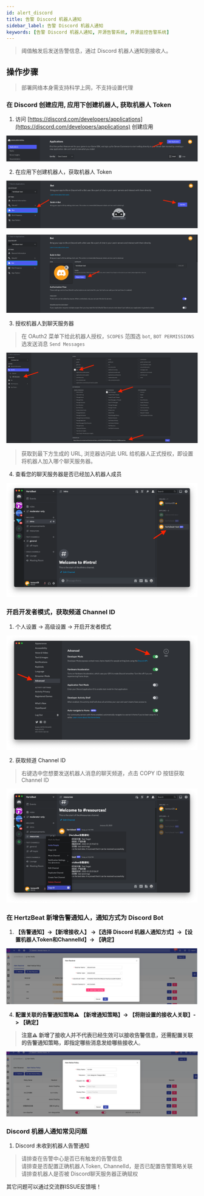 ```yaml
---
id: alert_discord  
title: 告警 Discord 机器人通知      
sidebar_label: 告警 Discord 机器人通知      
keywords: [告警 Discord 机器人通知, 开源告警系统, 开源监控告警系统]
---
```


> 阈值触发后发送告警信息，通过 Discord 机器人通知到接收人。      

## 操作步骤   

> 部署网络本身需支持科学上网，不支持设置代理   

### 在 Discord 创建应用, 应用下创建机器人, 获取机器人 Token 

1. 访问 [https://discord.com/developers/applications](https://discord.com/developers/applications) 创建应用    

![bot](/img/docs/help/discord-bot-1.png)

2. 在应用下创建机器人，获取机器人 Token 

![bot](/img/docs/help/discord-bot-2.png)

![bot](/img/docs/help/discord-bot-3.png)

3. 授权机器人到聊天服务器   

> 在 OAuth2 菜单下给此机器人授权，`SCOPES` 范围选 `bot`, `BOT PERMISSIONS` 选发送消息 `Send Messages`  

![bot](/img/docs/help/discord-bot-4.png)

> 获取到最下方生成的 URL, 浏览器访问此 URL 给机器人正式授权，即设置将机器人加入哪个聊天服务器。

4. 查看您的聊天服务器是否已经加入机器人成员 

![bot](/img/docs/help/discord-bot-5.png)

### 开启开发者模式，获取频道 Channel ID   

1. 个人设置 -> 高级设置 -> 开启开发者模式  

![bot](/img/docs/help/discord-bot-6.png)

2. 获取频道 Channel ID   

> 右键选中您想要发送机器人消息的聊天频道，点击 COPY ID 按钮获取 Channel ID  

![bot](/img/docs/help/discord-bot-7.png)


### 在 HertzBeat 新增告警通知人，通知方式为 Discord Bot   

1. **【告警通知】->【新增接收人】 ->【选择 Discord 机器人通知方式】->【设置机器人Token和ChannelId】-> 【确定】**

![email](/img/docs/help/discord-bot-8.png)

4. **配置关联的告警通知策略⚠️ 【新增通知策略】-> 【将刚设置的接收人关联】-> 【确定】**  

> **注意⚠️ 新增了接收人并不代表已经生效可以接收告警信息，还需配置关联的告警通知策略，即指定哪些消息发给哪些接收人**。   

![email](/img/docs/help/alert-notice-policy.png)    


### Discord 机器人通知常见问题   

1. Discord 未收到机器人告警通知  

> 请排查在告警中心是否已有触发的告警信息   
> 请排查是否配置正确机器人Token, ChannelId，是否已配置告警策略关联   
> 请排查机器人是否被 Discord聊天服务器正确赋权

其它问题可以通过交流群ISSUE反馈哦！  
